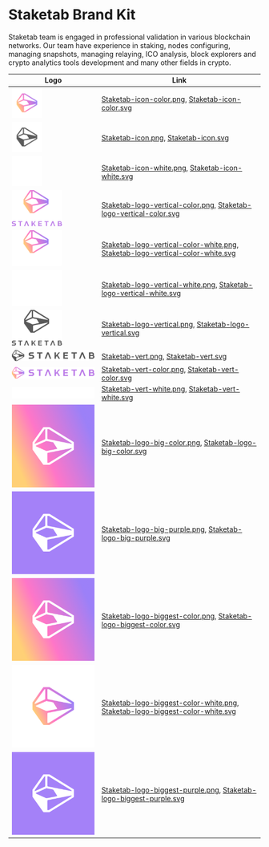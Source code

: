 # Staketab Brand Kit

<div align="left">

Staketab team is engaged in professional validation in various blockchain networks. Our team have experience in staking, nodes configuring, managing snapshots, managing relaying, ICO analysis, block explorers and crypto analytics tools development and many other fields in crypto.

</div>

| Logo | Link |
| ---  | --- |
| <img src="./png/Staketab-icon-color.png" width="60"> | [Staketab-icon-color.png](https://raw.githubusercontent.com/Staketab/brand-kit/main/Staketab/png/Staketab-icon-color.png), [Staketab-icon-color.svg](https://raw.githubusercontent.com/Staketab/brand-kit/main/Staketab/svg/Staketab-icon-color.svg) |
| <img src="./png/Staketab-icon.png" width="60"> | [Staketab-icon.png](https://raw.githubusercontent.com/Staketab/brand-kit/main/Staketab/png/Staketab-icon.png), [Staketab-icon.svg](https://raw.githubusercontent.com/Staketab/brand-kit/main/Staketab/svg/Staketab-icon.svg) |
| <img src="./png/Staketab-icon-white.png" width="60"> | [Staketab-icon-white.png](https://raw.githubusercontent.com/Staketab/brand-kit/main/Staketab/png/Staketab-icon-white.png), [Staketab-icon-white.svg](https://raw.githubusercontent.com/Staketab/brand-kit/main/Staketab/svg/Staketab-icon-white.svg) |
| <img src="./png/Staketab-logo-vertical-color.png" width="100"> | [Staketab-logo-vertical-color.png](https://raw.githubusercontent.com/Staketab/brand-kit/main/Staketab/png/Staketab-logo-vertical-color.png), [Staketab-logo-vertical-color.svg](https://raw.githubusercontent.com/Staketab/brand-kit/main/Staketab/svg/Staketab-logo-vertical-color.svg) |
| <img src="./png/Staketab-logo-vertical-color-white.png" width="100"> | [Staketab-logo-vertical-color-white.png](https://raw.githubusercontent.com/Staketab/brand-kit/main/Staketab/png/Staketab-logo-vertical-color-white.png), [Staketab-logo-vertical-color-white.svg](https://raw.githubusercontent.com/Staketab/brand-kit/main/Staketab/svg/Staketab-logo-vertical-color-white.svg) |
| <img src="./png/Staketab-logo-vertical-white.png" width="100"> | [Staketab-logo-vertical-white.png](https://raw.githubusercontent.com/Staketab/brand-kit/main/Staketab/png/Staketab-logo-vertical-white.png), [Staketab-logo-vertical-white.svg](https://raw.githubusercontent.com/Staketab/brand-kit/main/Staketab/svg/Staketab-logo-vertical-white.svg) |
| <img src="./png/Staketab-logo-vertical.png" width="100"> | [Staketab-logo-vertical.png](https://raw.githubusercontent.com/Staketab/brand-kit/main/Staketab/png/Staketab-logo-vertical.png), [Staketab-logo-vertical.svg](https://raw.githubusercontent.com/Staketab/brand-kit/main/Staketab/svg/Staketab-logo-vertical.svg) |
| <img src="./png/Staketab-vert.png" width="200"> | [Staketab-vert.png](https://raw.githubusercontent.com/Staketab/brand-kit/main/Staketab/png/Staketab-vert.png), [Staketab-vert.svg](https://raw.githubusercontent.com/Staketab/brand-kit/main/Staketab/svg/Staketab-vert.svg) |
| <img src="./png/Staketab-vert-color.png" width="200"> | [Staketab-vert-color.png](https://raw.githubusercontent.com/Staketab/brand-kit/main/Staketab/png/Staketab-vert-color.png), [Staketab-vert-color.svg](https://raw.githubusercontent.com/Staketab/brand-kit/main/Staketab/svg/Staketab-vert-color.svg) |
| <img src="./png/Staketab-vert-white.png" width="200"> | [Staketab-vert-white.png](https://raw.githubusercontent.com/Staketab/brand-kit/main/Staketab/png/Staketab-vert-white.png), [Staketab-vert-white.svg](https://raw.githubusercontent.com/Staketab/brand-kit/main/Staketab/svg/Staketab-vert-white.svg) |
| <img src="./png/Staketab-logo-big-color.png" width="200"> | [Staketab-logo-big-color.png](https://raw.githubusercontent.com/Staketab/brand-kit/main/Staketab/png/Staketab-logo-big-color.png), [Staketab-logo-big-color.svg](https://raw.githubusercontent.com/Staketab/brand-kit/main/Staketab/svg/Staketab-logo-big-color.svg) |
| <img src="./png/Staketab-logo-big-purple.png" width="200"> | [Staketab-logo-big-purple.png](https://raw.githubusercontent.com/Staketab/brand-kit/main/Staketab/png/Staketab-logo-big-purple.png), [Staketab-logo-big-purple.svg](https://raw.githubusercontent.com/Staketab/brand-kit/main/Staketab/svg/Staketab-logo-big-purple.svg) |
| <img src="./png/Staketab-logo-biggest-color.png" width="300"> | [Staketab-logo-biggest-color.png](https://raw.githubusercontent.com/Staketab/brand-kit/main/Staketab/png/Staketab-logo-biggest-color.png), [Staketab-logo-biggest-color.svg](https://raw.githubusercontent.com/Staketab/brand-kit/main/Staketab/svg/Staketab-logo-biggest-color.svg) |
| <img src="./png/Staketab-logo-biggest-color-white.png" width="300"> | [Staketab-logo-biggest-color-white.png](https://raw.githubusercontent.com/Staketab/brand-kit/main/Staketab/png/Staketab-logo-biggest-color-white.png), [Staketab-logo-biggest-color-white.svg](https://raw.githubusercontent.com/Staketab/brand-kit/main/Staketab/svg/Staketab-logo-biggest-color-white.svg) |
| <img src="./png/Staketab-logo-biggest-purple.png" width="300"> | [Staketab-logo-biggest-purple.png](https://raw.githubusercontent.com/Staketab/brand-kit/main/Staketab/png/Staketab-logo-biggest-purple.png), [Staketab-logo-biggest-purple.svg](https://raw.githubusercontent.com/Staketab/brand-kit/main/Staketab/svg/Staketab-logo-biggest-purple.svg) |


